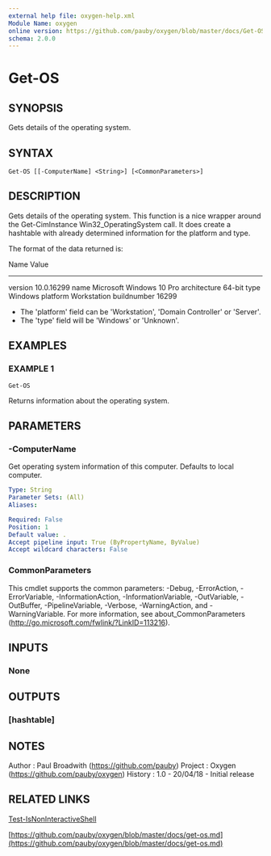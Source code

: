 ```yaml
---
external help file: oxygen-help.xml
Module Name: oxygen
online version: https://github.com/pauby/oxygen/blob/master/docs/Get-OS.md
schema: 2.0.0
---
```


# Get-OS

## SYNOPSIS
Gets details of the operating system.

## SYNTAX

```
Get-OS [[-ComputerName] <String>] [<CommonParameters>]
```

## DESCRIPTION
Gets details of the operating system.
This function is a nice wrapper
around the Get-CimInstance Win32_OperatingSystem call.
It does create a
hashtable with already determined information for the platform and type.

The format of the data returned is:

Name                Value
----                -----
version             10.0.16299 name                Microsoft Windows 10
Pro architecture        64-bit type                Windows platform
Workstation buildnumber         16299

* The 'platform' field can be 'Workstation', 'Domain Controller' or
  'Server'.
* The 'type' field will be 'Windows' or 'Unknown'.

## EXAMPLES

### EXAMPLE 1
```
Get-OS
```

Returns information about the operating system.

## PARAMETERS

### -ComputerName
Get operating system information of this computer.
Defaults to local
computer.

```yaml
Type: String
Parameter Sets: (All)
Aliases:

Required: False
Position: 1
Default value: .
Accept pipeline input: True (ByPropertyName, ByValue)
Accept wildcard characters: False
```

### CommonParameters
This cmdlet supports the common parameters: -Debug, -ErrorAction, -ErrorVariable, -InformationAction, -InformationVariable, -OutVariable, -OutBuffer, -PipelineVariable, -Verbose, -WarningAction, and -WarningVariable.
For more information, see about_CommonParameters (http://go.microsoft.com/fwlink/?LinkID=113216).

## INPUTS

### None

## OUTPUTS

### [hashtable]

## NOTES
Author  : Paul Broadwith (https://github.com/pauby)
Project : Oxygen (https://github.com/pauby/oxygen)
History : 1.0 - 20/04/18 - Initial release

## RELATED LINKS

[Test-IsNonInteractiveShell]()

[https://github.com/pauby/oxygen/blob/master/docs/get-os.md](https://github.com/pauby/oxygen/blob/master/docs/get-os.md)

